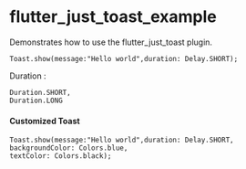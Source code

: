 # flutter_just_toast_example

Demonstrates how to use the flutter_just_toast plugin.

```
Toast.show(message:"Hello world",duration: Delay.SHORT);
````

Duration :
```
Duration.SHORT,
Duration.LONG
```

#### Customized Toast

```
Toast.show(message:"Hello world",duration: Delay.SHORT,
backgroundColor: Colors.blue,
textColor: Colors.black);

```
